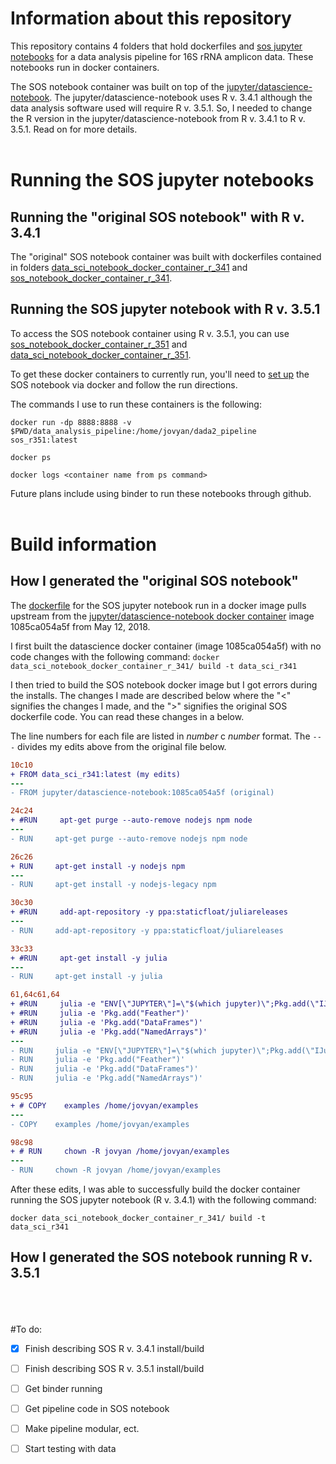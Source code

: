 # Information about this repository
This repository contains 4 folders that hold dockerfiles and [sos jupyter notebooks](https://vatlab.github.io/sos-docs/) for a data analysis pipeline for 16S rRNA amplicon data. These notebooks run in docker containers. 

The SOS notebook container was built on top of the [jupyter/datascience-notebook](https://github.com/jupyter/docker-stacks/tree/master/datascience-notebook). The jupyter/datascience-notebook uses R v. 3.4.1 although the data analysis software used will require R v. 3.5.1. So, I needed to change the R version in the jupyter/datascience-notebook from R v. 3.4.1 to R v. 3.5.1. Read on for more details.
<br>
<br>
# Running the SOS jupyter notebooks
## Running the "original SOS notebook" with R v. 3.4.1
The "original" SOS notebook container was built with dockerfiles contained in folders [data_sci_notebook_docker_container_r_341](/data_sci_notebook_docker_container_r_341) and [sos_notebook_docker_container_r_341](/sos_notebook_docker_container_r_341). 

## Running the SOS jupyter notebook with R v. 3.5.1
To access the SOS notebook container using R v. 3.5.1, you can use [sos_notebook_docker_container_r_351](/sos_notebook_docker_container_r_351) and [data_sci_notebook_docker_container_r_351](/data_sci_notebook_docker_container_r_351).

To get these docker containers to currently run, you'll need to [set up](https://vatlab.github.io/sos-docs/running.html#SoS-Notebook) the SOS notebook via docker and follow the run directions.

The commands I use to run these containers is the following:<br>
```
docker run -dp 8888:8888 -v $PWD/data_analysis_pipeline:/home/jovyan/dada2_pipeline sos_r351:latest

docker ps

docker logs <container name from ps command>
```

Future plans include using binder to run these notebooks through github.
<br>
<br>
# Build information
## How I generated the "original SOS notebook"
The [dockerfile](https://github.com/vatlab/SoS/tree/master/development/docker-notebook) for the SOS jupyter notebook run in a docker image pulls upstream from the [jupyter/datascience-notebook docker container](https://hub.docker.com/r/jupyter/datascience-notebook/) image 1085ca054a5f from May 12, 2018. 

I first built the datascience docker container (image 1085ca054a5f) with no code changes with the following command:
`docker data_sci_notebook_docker_container_r_341/ build -t data_sci_r341`

I then tried to build the SOS notebook docker image but I got errors during the installs. The changes I made are described below where the "<" signifies the changes I made, and the ">" signifies the original SOS dockerfile code. You can read these changes in a below.

The line numbers for each file are listed in *number* c *number* format. The `---` divides my edits above from the original file below.

```diff
10c10
+ FROM data_sci_r341:latest (my edits)
---
- FROM jupyter/datascience-notebook:1085ca054a5f (original)

24c24
+ #RUN     apt-get purge --auto-remove nodejs npm node
---
- RUN     apt-get purge --auto-remove nodejs npm node

26c26
+ RUN     apt-get install -y nodejs npm
---
- RUN     apt-get install -y nodejs-legacy npm

30c30
+ #RUN     add-apt-repository -y ppa:staticfloat/juliareleases
---
- RUN     add-apt-repository -y ppa:staticfloat/juliareleases

33c33
+ #RUN     apt-get install -y julia
---
- RUN     apt-get install -y julia

61,64c61,64
+ #RUN     julia -e "ENV[\"JUPYTER\"]=\"$(which jupyter)\";Pkg.add(\"IJulia\")"
+ #RUN     julia -e 'Pkg.add("Feather")'
+ #RUN     julia -e 'Pkg.add("DataFrames")'
+ #RUN     julia -e 'Pkg.add("NamedArrays")'
---
- RUN     julia -e "ENV[\"JUPYTER\"]=\"$(which jupyter)\";Pkg.add(\"IJulia\")"
- RUN     julia -e 'Pkg.add("Feather")'
- RUN     julia -e 'Pkg.add("DataFrames")'
- RUN     julia -e 'Pkg.add("NamedArrays")'

95c95
+ # COPY    examples /home/jovyan/examples
---
- COPY    examples /home/jovyan/examples

98c98
+ # RUN     chown -R jovyan /home/jovyan/examples
---
- RUN     chown -R jovyan /home/jovyan/examples
```

After these edits, I was able to successfully build the docker container running the SOS jupyter notebook (R v. 3.4.1) with the following command:

`docker data_sci_notebook_docker_container_r_341/ build -t data_sci_r341`


## How I generated the SOS notebook running R v. 3.5.1

<br><br><br>
#To do:
- [x] Finish describing SOS R v. 3.4.1 install/build
- [ ] Finish describing SOS R v. 3.5.1 install/build 
- [ ] Get binder running
- [ ] Get pipeline code in SOS notebook 
- [ ] Make pipeline modular, ect.
- [ ] Start testing with data


